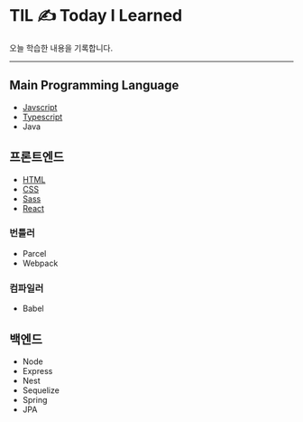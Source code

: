 # TIL ✍️ Today I Learned 
 
오늘 학습한 내용을 기록합니다.

---

## Main Programming Language
- [Javscript](https://github.com/zeromountain/TIL/tree/main/Jvascript)
- [Typescript](https://github.com/zeromountain/TIL/tree/main/Typescript)
- Java

## 프론트엔드
- [HTML](https://github.com/zeromountain/TIL/tree/main/FrontEnd/HTML)
- [CSS](https://github.com/zeromountain/TIL/tree/main/FrontEnd/CSS)
- [Sass](https://github.com/zeromountain/TIL/tree/main/FrontEnd/Sass)
- [React](https://github.com/zeromountain/TIL/tree/main/FrontEnd/React)

### 번틀러
- Parcel
- Webpack

### 컴파일러
- Babel


## 백엔드
- Node
- Express
- Nest
- Sequelize
- Spring
- JPA
